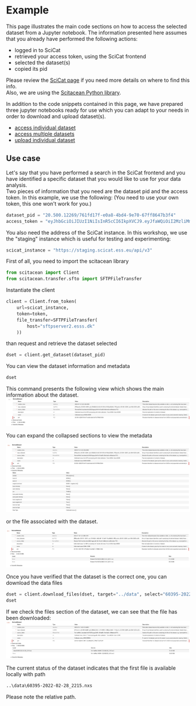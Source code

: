 # Example

This page illustrates the main code sections on how to access the selected dataset from a Jupyter notebook.
The information presented here assumes that you already have performed the following actions:
- logged in to SciCat
- retrieved your access token, using the SciCat frontend
- selected the dataset(s)
- copied its pid

Please review the [SciCat page](./scicat) if you need more details on where to find this info.  
Also, we are using the [Scitacean Python library](./python_libraries).

In addition to the code snippets contained in this page, we have prepared three jupyter notebooks ready for use which you can adapt to your needs in order to download and upload dataset(s).
- [access individual dataset](./notebooks/access_individual_dataset.ipynb)
- [access multiple datasets](./notebooks/access_multiple_datasets.ipynb)
- [upload individual dataset]()

## Use case

Let's say that you have performed a search in the SciCat frontend and you have identified a specific dataset that you would like to use for your data analysis.  
Two pieces of information that you need are the dataset pid and the access token.
In this example, we use the following:
(You need to use your own token, this one won't work for you.)
```python
dataset_pid = "20.500.12269/761fd17f-e0a8-4bd4-9e70-67ff8647b3f4"
access_token = "eyJhbGciOiJIUzI1NiIsInR5cCI6IkpXVCJ9.eyJfaWQiOiI2MzliMmE1MWI0MTU0OWY1M2RmOWVjMzYiLCJyZWFsbSI6ImxvY2FsaG9zdCIsInVzZXJuYW1lIjoiaW5nZXN0b3IiLCJlbWFpbCI6InNjaWNhdGluZ2VzdG9yQHlvdXIuc2l0ZSIsImVtYWlsVmVyaWZpZWQiOnRydWUsImF1dGhTdHJhdGVneSI6ImxvY2FsIiwiaWQiOiI2MzliMmE1MWI0MTU0OWY1M2RmOWVjMzYiLCJpYXQiOjE2OTIwODc0ODUsImV4cCI6MTY5MjA5MTA4NX0.Phca4UF7WKY367-10Whgwd5jaFjiPku6WsgiPeDh_-o"
```

You also need the address of the SciCat instance.
In this workshop, we use the "staging" instance which is useful for testing and experimenting:
```python
scicat_instance = "https://staging.scicat.ess.eu/api/v3"
```

First of all, you need to import the scitacean library
```python
from scitacean import Client
from scitacean.transfer.sfto import SFTPFileTransfer
```

Instantiate the client
```python
client = Client.from_token(
    url=scicat_instance,
    token=token,
    file_transfer=SFTPFileTransfer(
        host="sftpserver2.esss.dk"
    ))
```

than request and retrieve the dataset selected
```python
dset = client.get_dataset(dataset_pid)
```

You can view the dataset information and metadata
```python
dset
```
This command presents the following view which shows the main information about the dataset.  
![Dataset view in jupyter notebook 1](images/scitacean_dataset_visualization_collapsed.png)  
  
You can expand the collapsed sections to view the metadata   
  
![Dataset view in jupyter notebook 2](images/scitacean_dataset_visualization_with_metadata.png) 
  
or the file associated with the dataset.  
  
![Dataset view in jupyter notebook 3](images/scitacean_dataset_visualization_with_files_list.png)

Once you have verified that the dataset is the correct one, you can download the data files
```python
dset = client.download_files(dset, target="../data", select="60395-2022-02-28_2215.nxs")
dset
```
If we check the files section of the dataset, we can see that the file has been downloaded:  
![Dataset view in jupyter notebook 4](images/scitacean_dataset_visualization_with_downloaded_files.png)

The current status of the dataset indicates that the first file is available locally with path
```bash
..\data\60395-2022-02-28_2215.nxs
```

Please note the relative path.
